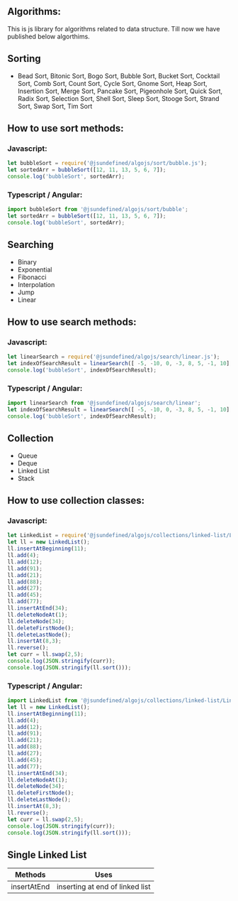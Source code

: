 ## Algorithms:
 
 This is js library for algorithms related to data structure.
 Till now we have published below algorthims.
 
## Sorting

* Bead Sort, Bitonic Sort, Bogo Sort, Bubble Sort, Bucket Sort, Cocktail Sort,  Comb Sort,  Count Sort,  Cycle Sort,  Gnome Sort,  Heap Sort,  Insertion Sort,  Merge Sort,  Pancake Sort,  Pigeonhole Sort,  Quick Sort,  Radix Sort,  Selection Sort,  Shell Sort,  Sleep Sort,  Stooge Sort,  Strand Sort,  Swap Sort,  Tim Sort

## How to use sort methods:

### Javascript:

```javascript
let bubbleSort = require('@jsundefined/algojs/sort/bubble.js');
let sortedArr = bubbleSort([12, 11, 13, 5, 6, 7]);
console.log('bubbleSort', sortedArr);
```
### Typescript / Angular:

```javascript
import bubbleSort from '@jsundefined/algojs/sort/bubble';
let sortedArr = bubbleSort([12, 11, 13, 5, 6, 7]);
console.log('bubbleSort', sortedArr);
 ````
## Searching

 * Binary
 * Exponential
 * Fibonacci
 * Interpolation
 * Jump
 * Linear
 
## How to use search methods:
  
### Javascript:

```javascript
let linearSearch = require('@jsundefined/algojs/search/linear.js');
let indexOfSearchResult = linearSearch([ -5, -10, 0, -3, 8, 5, -1, 10], 5); // if -1 means not found
console.log('bubbleSort', indexOfSearchResult);
```
### Typescript / Angular:

```javascript
import linearSearch from '@jsundefined/algojs/search/linear';
let indexOfSearchResult = linearSearch([ -5, -10, 0, -3, 8, 5, -1, 10], 5); // if -1 means not found
console.log('bubbleSort', indexOfSearchResult);
```


## Collection
 
 * Queue
 * Deque
 * Linked List
 * Stack

## How to use collection classes:
 
### Javascript:

```javascript
let LinkedList = require('@jsundefined/algojs/collections/linked-list/LinkedList.js');
let ll = new LinkedList();
ll.insertAtBeginning(11);
ll.add(4);
ll.add(12);
ll.add(91);
ll.add(21);
ll.add(88);
ll.add(27);
ll.add(45);
ll.add(77);
ll.insertAtEnd(34);
ll.deleteNodeAt(1);
ll.deleteNode(34);
ll.deleteFirstNode();
ll.deleteLastNode();
ll.insertAt(8,3);
ll.reverse();
let curr = ll.swap(2,5);
console.log(JSON.stringify(curr));
console.log(JSON.stringify(ll.sort()));
```
### Typescript / Angular:

```javascript
import LinkedList from '@jsundefined/algojs/collections/linked-list/LinkedList';
let ll = new LinkedList();
ll.insertAtBeginning(11);
ll.add(4);
ll.add(12);
ll.add(91);
ll.add(21);
ll.add(88);
ll.add(27);
ll.add(45);
ll.add(77);
ll.insertAtEnd(34);
ll.deleteNodeAt(1);
ll.deleteNode(34);
ll.deleteFirstNode();
ll.deleteLastNode();
ll.insertAt(8,3);
ll.reverse();
let curr = ll.swap(2,5);
console.log(JSON.stringify(curr));
console.log(JSON.stringify(ll.sort()));
```
## Single Linked List
|Methods | Uses|
|---     | ---|
|insertAtEnd | inserting at end of linked list|
